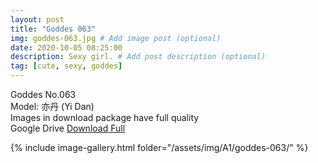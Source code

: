 ```yaml
---
layout: post
title: "Goddes 063"
img: goddes-063.jpg # Add image post (optional)
date: 2020-10-05 08:25:00
description: Sexy girl. # Add post description (optional)
tag: [cute, sexy, goddes]
---
```

Goddes No.063  
Model: 亦丹 (Yi Dan)                            
Images in download package have full quality                    
Google Drive [Download Full](http://gestyy.com/ee4yjG)

{% include image-gallery.html folder="/assets/img/A1/goddes-063/" %}
